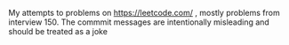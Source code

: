 My attempts to problems on https://leetcode.com/ , mostly problems from interview 150.
The commmit messages are intentionally misleading and should be treated as a joke

